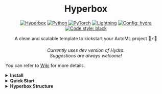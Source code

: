<div align="center">

# Hyperbox


<a href="https://github.com/marsggbo/hyperbox"><img alt="Hyperbox" src="https://img.shields.io/badge/-Hyperbox-organe?style=for-the-badge&logo=python&logoColor=white"></a>
<a href="https://pytorch.org/get-started/locally/"><img alt="Python" src="https://img.shields.io/badge/-Python 3.7--3.9-blue?style=for-the-badge&logo=python&logoColor=white"></a>
<a href="https://pytorch.org/get-started/locally/"><img alt="PyTorch" src="https://img.shields.io/badge/-PyTorch 1.8+-ee4c2c?style=for-the-badge&logo=pytorch&logoColor=white"></a>
<a href="https://pytorchlightning.ai/"><img alt="Lightning" src="https://img.shields.io/badge/-Lightning-792ee5?style=for-the-badge&logo=pytorchlightning&logoColor=white"></a>
<a href="https://hydra.cc/"><img alt="Config: hydra" src="https://img.shields.io/badge/config-hydra-89b8cd?style=for-the-badge&labelColor=gray"></a>
<a href="https://black.readthedocs.io/en/stable/"><img alt="Code style: black" src="https://img.shields.io/badge/code%20style-black-black.svg?style=for-the-badge&labelColor=gray"></a>
<!-- <a href="https://hub.docker.com/r/ashlev/lightning-hydra"><img alt="Docker" src="https://img.shields.io/badge/docker-257bd6?style=for-the-badge&logo=docker&logoColor=white"></a> -->

A clean and scalable template to kickstart your AutoML project 🚀⚡🔥<br>
<!-- Click on [<kbd>Use this template</kbd>](https://github.com/ashleve/lightning-hydra-template/generate) to initialize new repository. -->

*Currently uses dev version of Hydra.<br>Suggestions are always welcome!*

</div>

You can refer to [Wiki](https://github.com/marsggbo/hyperbox/wiki) for more details.


<details>
<summary><b> Install </b></summary>

- install via `pip`
```
pip install hyperbox
```
- install via `github`

```
git clone https://github.com/marsggbo/hyperbox
cd hyperbox
python setup.py develop
```

</details>

<details>
<summary><b> Quick Start </b></summary>

```
python -m hyperbox.run experimen=example_random trainer.fast_dev_run=True
```

</details>



<details>
<summary><b> Hyperbox Structure </b></summary>

- [Wiki for hyperbox.config](https://github.com/marsggbo/hyperbox/wiki/Customize-Config)
- [Wiki for hyperbox.mutables](https://github.com/marsggbo/hyperbox/wiki/Customize-Mutable)
- [Wiki for hyperbox.engine](https://github.com/marsggbo/hyperbox/wiki/Customize-Engine)
- [Wiki for hyperbox.mutator](https://github.com/marsggbo/hyperbox/wiki/Customize-Mutator)
- [Wiki for hyperbox.models](https://github.com/marsggbo/hyperbox/wiki/Customize-Models)
- [Wiki for hyperbox.networks](https://github.com/marsggbo/hyperbox/wiki/Customize-NAS-Network)
- [Wiki for Hydra](https://github.com/marsggbo/hyperbox/wiki/Hydra-Q&A)
- [Wiki for Hyperbox App](https://github.com/marsggbo/hyperbox/wiki/Hyperbox-App:-Start-a-new-project)
- [Miscellaneous](https://github.com/marsggbo/hyperbox/wiki/Miscellaneous-(tricks))
- [Q&A](https://github.com/marsggbo/hyperbox/wiki/Q&A)
- [Usage](https://github.com/marsggbo/hyperbox/wiki/Usages)

</detail
## Thanks

[![](https://shields.io/badge/-NNI-017F2F?style=flat&logo=github&labelColor=303030)](https://github.com/microsoft/nni/tree/v1.7)


[![](https://shields.io/badge/-Lightning--Hydra--Template-017F2F?style=flat&logo=github&labelColor=303030)](https://github.com/ashleve/lightning-hydra-template)   